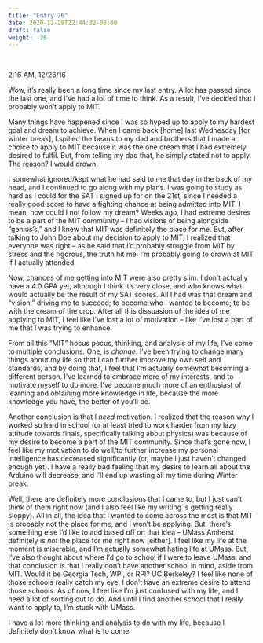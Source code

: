 ```yaml
---
title: "Entry 26"
date: 2020-12-29T22:44:32-08:00
draft: false
weight: -26
---
```


<br />

2:16 AM, 12/26/16

Wow, it’s really been a long time since my last entry. A lot has passed since the last one, and I’ve had a lot of time to think. As a result, I’ve decided that I probably won’t apply to MIT.

Many things have happened since I was so hyped up to apply to my hardest goal and dream to achieve. When I came back [home] last Wednesday [for winter break], I spilled the beans to my dad and brothers that I made a choice to apply to MIT because it was the one dream that I had extremely desired to fulfil. But, from telling my dad that, he simply stated not to apply. The reason? I would drown.

I somewhat ignored/kept what he had said to me that day in the back of my head, and I continued to go along with my plans. I was going to study as hard as I could for the SAT I signed up for on the 21st, since I needed a really good score to have a fighting chance at being admitted into MIT. I mean, how could I not follow my dream? Weeks ago, I had extreme desires to be a part of the MIT community – I had visions of being alongside “genius’s,” and I knew that MIT was definitely the place for me. But, after talking to John Doe about my decision to apply to MIT, I realized that everyone was right – as he said that I’d probably struggle from MIT by stress and the rigorous, the truth hit me: I’m probably going to drown at MIT if I actually attended.

Now, chances of me getting into MIT were also pretty slim. I don’t actually have a 4.0 GPA yet, although I think it’s very close, and who knows what would actually be the result of my SAT scores. All I had was that dream and “vision,” driving me to succeed; to become who I wanted to become; to be with the cream of the crop. After all this dissuasion of the idea of me applying to MIT, I feel like I’ve lost a lot of motivation – like I’ve lost a part of me that I was trying to enhance.

From all this “MIT” hocus pocus, thinking, and analysis of my life, I’ve come to multiple conclusions. One, is *change*. I’ve been trying to change many things about my life so that I can further improve my own self and standards, and by doing that, I feel that I’m actually somewhat becoming a different person. I’ve learned to embrace more of my interests, and to motivate myself to do more. I’ve become much more of an enthusiast of learning and obtaining more knowledge in life, because the more knowledge you have, the better of you’ll be.

Another conclusion is that I *need* motivation. I realized that the reason why I worked so hard in school (or at least tried to work harder from my lazy attitude towards finals, specifically talking about physics) was because of my desire to become a part of the MIT community. Since that’s gone now, I feel like my motivation to do well/to further increase my personal intelligence has decreased significantly (or, maybe I just haven’t changed enough yet). I have a really bad feeling that my desire to learn all about the Arduino will decrease, and I’ll end up wasting all my time during Winter break.

Well, there are definitely more conclusions that I came to, but I just can’t think of them right now (and I also feel like my writing is getting really sloppy). All in all, the idea that I wanted to come across the most is that MIT is probably not the place for me, and I won’t be applying. But, there’s something else I’d like to add based off on that idea – UMass Amherst definitely is *not* the place for me right now [either]. I feel like my life at the moment is miserable, and I’m actually somewhat hating life at UMass. But, I’ve also thought about where I’d go to school if I were to leave UMass, and that conclusion is that I really don’t have another school in mind, aside from MIT. Would it be Georgia Tech, WPI, or RPI? UC Berkeley? I feel like none of those schools really catch my eye, I don’t have an extreme desire to attend those schools. As of now, I feel like I’m just confused with my life, and I need a lot of sorting out to do. And until I find another school that I really want to apply to, I’m stuck with UMass.

I have a lot more thinking and analysis to do with my life, because I definitely don’t know what is to come.
